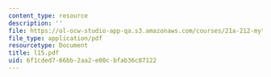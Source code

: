 ```yaml
---
content_type: resource
description: ''
file: https://ol-ocw-studio-app-qa.s3.amazonaws.com/courses/21a-212-myth-ritual-and-symbolism-spring-2004/6f1cded766bb2aa2e00cbfab36c87122_l15.pdf
file_type: application/pdf
resourcetype: Document
title: l15.pdf
uid: 6f1cded7-66bb-2aa2-e00c-bfab36c87122
---
```

